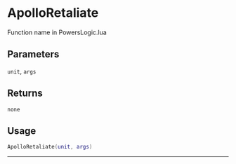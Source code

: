 # ApolloRetaliate
Function name in PowersLogic.lua
## Parameters
`unit`, `args`
## Returns
`none`
## Usage
```lua
ApolloRetaliate(unit, args)
```
---
